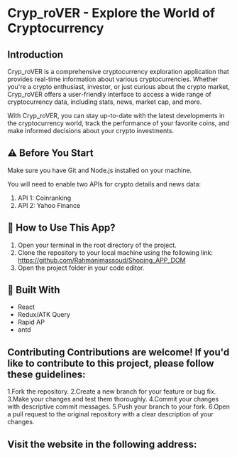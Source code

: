 
# Cryp_roVER - Explore the World of Cryptocurrency

## Introduction

Cryp_roVER is a comprehensive cryptocurrency exploration application that provides real-time information about various cryptocurrencies. Whether you're a crypto enthusiast, investor, or just curious about the crypto market, Cryp_roVER offers a user-friendly interface to access a wide range of cryptocurrency data, including stats, news, market cap, and more.

With Cryp_roVER, you can stay up-to-date with the latest developments in the cryptocurrency world, track the performance of your favorite coins, and make informed decisions about your crypto investments.

## ⚠️ Before You Start
Make sure you have Git and Node.js installed on your machine.

You will need to enable two APIs for crypto details and news data:
1. API 1: Coinranking
2. API 2: Yahoo Finance

## 📌 How to Use This App?
1. Open your terminal in the root directory of the project.
2. Clone the repository to your local machine using the following link: https://github.com/Rahmanimassoud/Shoping_APP_DOM
3. Open the project folder in your code editor.


## 📃 Built With
- React
- Redux/ATK Query
- Rapid AP
- antd

## 
## Contributing Contributions are welcome! If you'd like to contribute to this project, please follow these guidelines:

1.Fork the repository. 
2.Create a new branch for your feature or bug fix.
3.Make your changes and test them thoroughly.
4.Commit your changes with descriptive commit messages.
5.Push your branch to your fork.
6.Open a pull request to the original repository with a clear description of your changes.

## Visit the website in the following address:


